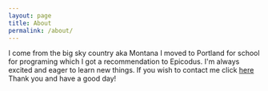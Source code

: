 ```yaml
---
layout: page
title: About
permalink: /about/
---
```


I come from the big sky country aka Montana I moved to Portland for school for programing which I got a recommendation to Epicodus. I'm always excited and eager to learn new things. If you wish to contact me click [here](https://www.kfinley.com/contacts/new) Thank you and have a good day!
